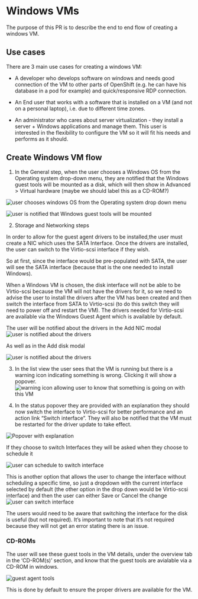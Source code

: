 # Windows VMs

The purpose of this PR is to describe the end to end flow of creating a windows VM.

## Use cases

There are 3 main use cases for creating a windows VM:

- A developer who develops software on windows and needs good connection of the VM to other parts of OpenShift (e.g. he can have his database in a pod for example) and quick/responsive RDP connection.

- An End user that works with a software that is installed on a VM (and not on a personal laptop), i.e. due to different time zones.

- An administrator who cares about server virtualization - they install a server + Windows applications and manage them. This user is interested in the flexibility to configure the VM so it will fit his needs and performs as it should.

## Create Windows VM flow  

1. In the General step, when the user chooses a Windows OS from the Operating system drop-down menu, they are notified that the Windows guest tools will be mounted as a disk, which will then show in Advanced > Virtual hardware (maybe we should label this as a CD-ROM?)

![user chooses windows OS from the Operating system drop down menu](img/General1.png)

![user is notified that Windows guest tools will be mounted](img/General2advanced.png)

2. Storage and Networking steps

In order to allow for the guest agent drivers to be installed,the user must create a NIC which uses the SATA Interface. Once the drivers are installed, the user can switch to the Virtio-scsi interface if they wish.

So at first, since the interface would be pre-populated with SATA, the user will see the SATA interface (because that is the one needed to install Windows).

When a Windows VM is chosen, the disk interface will not be able to be Virtio-scsi because the VM will not have the drivers for it, so we need to advise the user to install the drivers after the VM has been created and then switch the interface from SATA to Virtio-scsi (to do this switch they will need to power off and restart the VM).
The drivers needed for Virtio-scsi are available via the Windows Guest Agent which is available by default.

The user will be notified about the drivers in the Add NIC modal
![user is notified about the drivers](img/Networking1.png)

As well as in the Add disk modal

![user is notified about the drivers](img/Storage1.png)

3. In the list view the user sees that the VM is running but there is a warning icon indicating something is wrong. Clicking it will show a popover.
![warning icon allowing user to know that something is going on with this VM](img/Notification1.png)

4. In the status popover they are provided with an explanation they should now switch the interface to Virtio-scsi for better performance and an action link “Switch interface”. 
They will also be notified that the VM must be restarted for the driver update to take effect.

![Popover with explanation](img/NotificationPopover.png)

If they choose to switch Interfaces they will be asked when they choose to schedule it

![user can schedule to switch interface](img/SwitchInterface.png)

This is another option that allows the user to change the interface without scheduling a specific time, so just a dropdown with the current interface selected by default (the other option in the drop down would be Virtio-scsi interface) and then the user can either Save or Cancel the change
![user can switch interface](img/SwitchInterfaceOp2.png)

The users would need to be aware that switching the interface for the disk is useful (but not required). It’s important to note that it’s not required because they will not get an error stating there is an issue.

### CD-ROMs

The user will see these guest tools in the VM details, under the overview tab in the ‘CD-ROM(s)’ section, and know that the guest tools are avialable via a CD-ROM in windows. 

![guest agent tools](img/CDROMs.png)

This is done by default to ensure the proper drivers are available for the VM.
